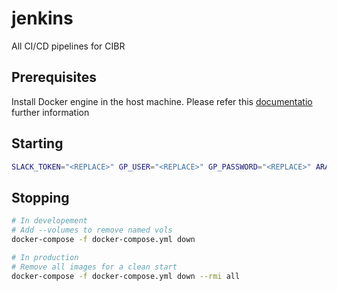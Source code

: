 # jenkins

All CI/CD pipelines for CIBR

## Prerequisites

Install Docker engine in the host machine. Please refer this [documentatio](https://docs.docker.com/engine/install/) further information

## Starting

```zsh
SLACK_TOKEN="<REPLACE>" GP_USER="<REPLACE>" GP_PASSWORD="<REPLACE>" ARANGO_USER="<REPLACE>" ARANGO_PASSWORD="<REPLACE>" SMTP_PASSWORD="<REPLACE>" JWT_SECRET="<REPLACE>" AMPLITUDE_PROD_API_KEY="<REPLACE>" docker-compose -f docker-compose.yml up --build --detach
```

## Stopping

```zsh
# In developement
# Add --volumes to remove named vols
docker-compose -f docker-compose.yml down

# In production
# Remove all images for a clean start
docker-compose -f docker-compose.yml down --rmi all
```

<!-- publishers {
          slackNotifier {
             notifySuccess(true)
             notifyEveryFailure(true)
             teamDomain("cibr-qcri")
             room("#builds")
             username("Jenkins")
             tokenCredentialId("slack-token")
             includeCustomMessage(false)
             commitInfoChoice("NONE")
          }
        } -->
